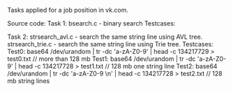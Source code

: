 Tasks applied for a job position in vk.com.

Source code:
Task 1: 
  bsearch.c - binary search
Testcases:

Task 2:
  strsearch_avl.c - search the same string line using AVL tree.
  strsearch_trie.c - search the same string line using Trie tree.
Testcases:
  Test0: base64 /dev/urandom  | tr -dc 'a-zA-Z0-9' |  head -c 134217729 > test0.txt // more than 128 mb
  Test1: base64 /dev/urandom  | tr -dc 'a-zA-Z0-9' |  head -c 134217728 > test1.txt  // 128 mb one string line
  Test2: base64 /dev/urandom  | tr -dc 'a-zA-Z0-9 \n' |  head -c 134217728 > test2.txt   // 128 mb string lines
